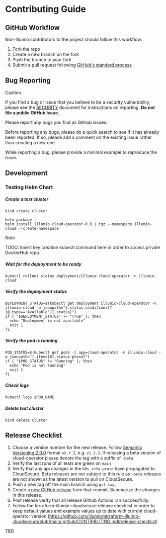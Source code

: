 # Contributing Guide

## GitHub Workflow

Non-Illumio contributors to the project should follow this workflow:

1. Fork the repo
2. Create a new branch on the fork
3. Push the branch to your fork
4. Submit a pull request following [GitHub's standard process](https://docs.github.com/en/pull-requests/collaborating-with-pull-requests/proposing-changes-to-your-work-with-pull-requests/about-pull-requests)

## Bug Reporting

> [!CAUTION]
> If you find a bug or issue that you believe to be a security vulnerability, please see the [SECURITY](SECURITY.md) document for instructions on reporting. **Do not file a public GitHub Issue.**

Please report any bugs you find as GitHub issues.

Before reporting any bugs, please do a quick search to see if it has already been reported. If so, please add a comment on the existing issue rather than creating a new one.

While reporting a bug, please provide a minimal example to reproduce the issue.


## Development

### Testing Helm Chart

##### Create a test cluster
```
kind create cluster

helm package .
helm install illumio cloud-operator-0.0.1.tgz --namespace illumio-cloud --create-namespace
```

> [!NOTE]
> TODO: Insert key creation kubectl command here in order to access private DockerHub repo.

##### Wait for the deployment to be ready
```
kubectl rollout status deployment/illumio-cloud-operator -n illumio-cloud
```
##### Verify the deployment status
```
DEPLOYMENT_STATUS=$(kubectl get deployment illumio-cloud-operator -n illumio-cloud -o jsonpath="{.status.conditions[?(@.type=='Available')].status}")
if [ "$DEPLOYMENT_STATUS" != "True" ]; then
  echo "Deployment is not available"
  exit 1
fi
```

##### Verify the pod is running
```
POD_STATUS=$(kubectl get pods -l app=cloud-operator -n illumio-cloud -o jsonpath="{.items[0].status.phase}")
if [ "$POD_STATUS" != "Running" ]; then
  echo "Pod is not running"
  exit 1
fi
```

##### Check logs
```
kubectl logs $POD_NAME
```

##### Delete test cluster
```
kind delete cluster
```

## Release Checklist
1. Choose a version number for the new release. Follow [Semantic Versioning 2.0.0](https://semver.org/spec/v2.0.0.html) format `vX.Y.Z`, e.g. `v1.2.3`. If releasing a beta version of cloud-operator please denote the tag with a suffix of `-beta`
2. Verify the last runs of all tests are green on `main`
3. Verify that any api changes in the `k8s_info.proto` have propagated to CloudSecure. Beta releases are not subject to this rule as `-beta` releases are not shown as the latest version to pull on CloudSecure.
4. Push a new tag off the main branch using `git tag`.
5. Create a [new GitHub release](https://github.com/illumio/cloud-operator/releases) from that commit. Summarize the changes in this release.
6. Post release verify that all release Github Actions ran successfully.
7. Follow the terraform-illumio-cloudsecure release checklist in order to keep default values and example values up to date with current cloud-operator version.(https://github.com/illumio/terraform-illumio-cloudsecure/blob/main/.github/CONTRIBUTING.md#release-checklist)

TBD
